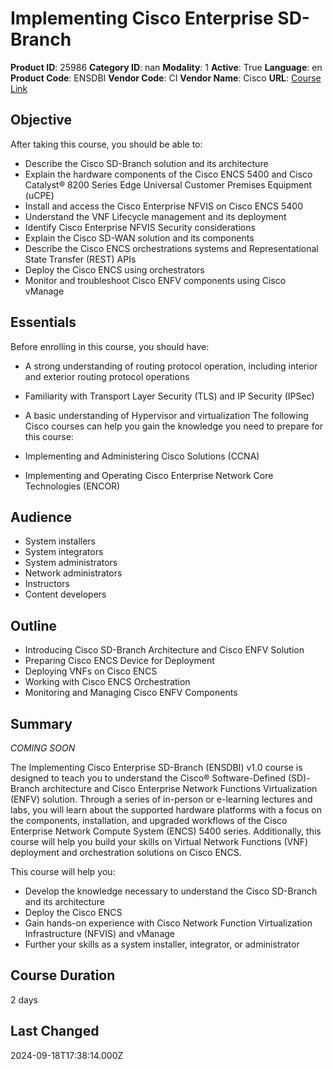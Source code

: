 # Implementing Cisco Enterprise SD-Branch

**Product ID**: 25986
**Category ID**: nan
**Modality**: 1
**Active**: True
**Language**: en
**Product Code**: ENSDBI
**Vendor Code**: CI
**Vendor Name**: Cisco
**URL**: [Course Link](https://www.fastlaneus.com/course/cisco-ensdbi)

## Objective
After taking this course, you should be able to:



- Describe the Cisco SD-Branch solution and its architecture
- Explain the hardware components of the Cisco ENCS 5400 and Cisco Catalyst® 8200 Series Edge Universal Customer Premises Equipment (uCPE)
- Install and access the Cisco Enterprise NFVIS on Cisco ENCS 5400
- Understand the VNF Lifecycle management and its deployment
- Identify Cisco Enterprise NFVIS Security considerations
- Explain the Cisco SD-WAN solution and its components
- Describe the Cisco ENCS orchestrations systems and Representational State Transfer (REST) APIs
- Deploy the Cisco ENCS using orchestrators
- Monitor and troubleshoot Cisco ENFV components using Cisco vManage

## Essentials
Before enrolling in this course, you should have:



- A strong understanding of routing protocol operation, including interior and exterior routing protocol operations
- Familiarity with Transport Layer Security (TLS) and IP Security (IPSec)
- A basic understanding of Hypervisor and virtualization
The following Cisco courses can help you gain the knowledge you need to prepare for this course:



- Implementing and Administering Cisco Solutions (CCNA)
- Implementing and Operating Cisco Enterprise Network Core Technologies (ENCOR)

## Audience
- System installers
- System integrators
- System administrators
- Network administrators
- Instructors
- Content developers

## Outline
- Introducing Cisco SD-Branch Architecture and Cisco ENFV Solution
- Preparing Cisco ENCS Device for Deployment
- Deploying VNFs on Cisco ENCS
- Working with Cisco ENCS Orchestration
- Monitoring and Managing Cisco ENFV Components

## Summary
*COMING SOON*


The Implementing Cisco Enterprise SD-Branch (ENSDBI) v1.0 course is designed to teach you to understand the Cisco® Software-Defined (SD)-Branch architecture and Cisco Enterprise Network Functions Virtualization (ENFV) solution. Through a series of in-person or e-learning lectures and labs, you will learn about the supported hardware platforms with a focus on the components, installation, and upgraded workflows of the Cisco Enterprise Network Compute System (ENCS) 5400 series. Additionally, this course will help you build your skills on Virtual Network Functions (VNF) deployment and orchestration solutions on Cisco ENCS.

This course will help you:



- Develop the knowledge necessary to understand the Cisco SD-Branch and its architecture
- Deploy the Cisco ENCS
- Gain hands-on experience with Cisco Network Function Virtualization Infrastructure (NFVIS) and vManage
- Further your skills as a system installer, integrator, or administrator

## Course Duration
2 days

## Last Changed
2024-09-18T17:38:14.000Z
